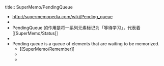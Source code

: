 title:: SuperMemo/PendingQueue

- http://supermemopedia.com/wiki/Pending_queue
-
- PendingQueue 的作用是将一系列元素标记为「等待学习」，代表着 [[SuperMemo/Status]]
-
- Pending queue is a queue of elements that are waiting to be memorized.
	- [[SuperMemo/Remember]]
	-
	-